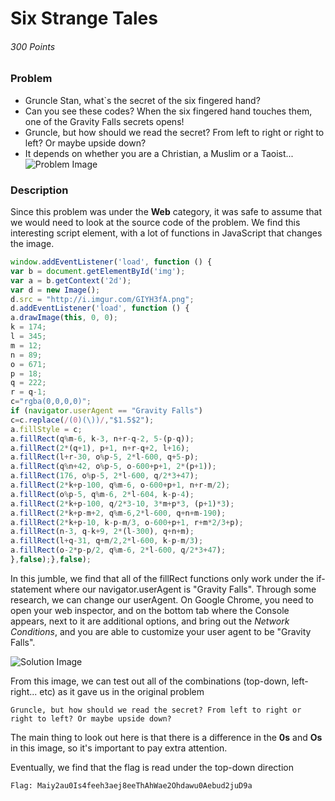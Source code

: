 # Six Strange Tales
###### 300 Points

### Problem
- Gruncle Stan, what`s the secret of the six fingered hand? 
- Can you see these codes? When the six fingered hand touches them, one of the Gravity Falls secrets opens! 
- Gruncle, but how should we read the secret? From left to right or right to left? Or maybe upside down? 
- It depends on whether you are a Christian, a Muslim or a Taoist... 
![Problem Image](https://github.com/SST-CTF/writeups/blob/Tamir-Writeups/Juniors%20CTF/Six%20Strange%20Tales/StrangeTalesProblem.PNG)

### Description
Since this problem was under the **Web** category, it was safe to assume that we would need to look at the source code of the problem.
We find this interesting script element, with a lot of functions in JavaScript that changes the image.

```javascript
window.addEventListener('load', function () {
var b = document.getElementById('img');
var a = b.getContext('2d');
var d = new Image();
d.src = "http://i.imgur.com/GIYH3fA.png";
d.addEventListener('load', function () {
a.drawImage(this, 0, 0);
k = 174;
l = 345;
m = 12; 
n = 89; 
o = 671;
p = 18;
q = 222;
r = q-1;
c="rgba(0,0,0,0)"; 
if (navigator.userAgent == "Gravity Falls") 
c=c.replace(/(0)(\))/,"$1.5$2");
a.fillStyle = c;         
a.fillRect(q%m-6, k-3, n+r-q-2, 5-(p-q));
a.fillRect(2*(q+1), p+1, n+r-q+2, l+16);
a.fillRect(l+r-30, o%p-5, 2*l-600, q+5-p);
a.fillRect(q%n+42, o%p-5, o-600+p+1, 2*(p+1));
a.fillRect(176, o%p-5, 2*l-600, q/2*3+47);
a.fillRect(2*k+p-100, q%m-6, o-600+p+1, n+r-m/2);
a.fillRect(o%p-5, q%m-6, 2*l-604, k-p-4);
a.fillRect(2*k+p-100, q/2*3-10, 3*m+p*3, (p+1)*3);
a.fillRect(2*k+p-m+2, q%m-6,2*l-600, q+n+m-190);
a.fillRect(2*k+p-10, k-p-m/3, o-600+p+1, r+m*2/3+p);
a.fillRect(n-3, q-k+9, 2*(l-300), q+n+m);
a.fillRect(l+q-31, q+m/2,2*l-600, k-p-m/3);
a.fillRect(o-2*p-p/2, q%m-6, 2*l-600, q/2*3+47);
},false);},false);
```

In this jumble, we find that all of the fillRect functions only work under the if-statement where our navigator.userAgent is "Gravity Falls".
Through some research, we can change our userAgent.
On Google Chrome, you need to open your web inspector, and on the bottom tab where the Console appears, next to it are additional options,
and bring out the _Network Conditions_, and you are able to customize your user agent to be "Gravity Falls".

![Solution Image](https://github.com/SST-CTF/writeups/blob/Tamir-Writeups/Juniors%20CTF/Six%20Strange%20Tales/StrangeTalesSolution.PNG)

From this image, we can test out all of the combinations (top-down, left-right... etc) as it gave us in the original problem
```
Gruncle, but how should we read the secret? From left to right or right to left? Or maybe upside down? 
```

The main thing to look out here is that there is a difference in the **0s** and **Os** in this image, so it's important to pay extra attention.

Eventually, we find that the flag is read under the top-down direction

```
Flag: Maiy2au0Is4feeh3aej8eeThAhWae2Ohdawu0Aebud2juD9a
```
